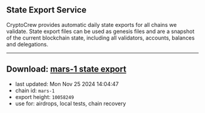 ## State Export Service
CryptoCrew provides automatic daily state exports for all chains we validate. State export files can be used as genesis files and are a snapshot of the current blockchain state, including all validators, accounts, balances and delegations.

---
**Download: [mars-1 state export](https://dl-eu2.ccvalidators.com/SERVICE/mars/mars-1_export_10058249.json)**
---

- last updated: Mon Nov 25 2024 14:04:47
- chain id: `mars-1`
- export height: `10058249`
- use for: airdrops, local tests, chain recovery
